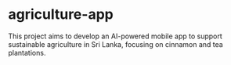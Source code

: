 # agriculture-app
This project aims to develop an AI-powered mobile app to support sustainable agriculture in Sri Lanka, focusing on cinnamon and tea plantations.
